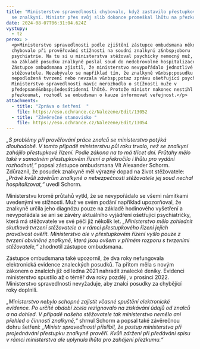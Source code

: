 ```yaml
---
title: "Ministerstvo spravedlnosti chybovalo, když zastavilo přestupkové řízení
  se znalkyní. Ministr přes svůj slib dokonce promeškal lhůtu na přezkum "
date: 2024-08-07T06:31:04.624Z
vystupy:
  - tz
perex: >
  <p>Ministerstvo spravedlnosti podle zjištění zástupce ombudsmana několikrát
  chybovalo při prověřování stížnosti na soudní znalkyni z&nbsp;oboru
  psychiatrie. Na tu si u ministerstva stěžoval psychicky nemocný muž, kterého i
  na základě posudku znalkyně poslal soud do nedobrovolné hospitalizace.
  Zástupce ombudsmana zjistil, že ministerstvo nevypořádalo jednotlivé námitky
  stěžovatele. Nezabývalo se například tím, že znalkyně v&nbsp;posudku uvedla
  nepodložená tvrzení nebo nevzala v&nbsp;potaz zprávu ošetřující psychiatričky.
  Ministerstvo spravedlnosti navíc nerozhodlo o stížnosti muže v
  předepsané&nbsp;šedesátidenní lhůtě. Protože ministr nakonec nestihl případ
  přezkoumat, rozhodl se ombudsman o kauze informovat veřejnost.</p>
attachments:
  - title: "Zpráva o šetření  "
    file: https://eso.ochrance.cz/Nalezene/Edit/13052
  - title: "Závěrečné stanovisko "
    file: https://eso.ochrance.cz/Nalezene/Edit/13054
---
```

<p><em>&bdquo;S problémy při prověřování práce znalců se ministerstvo potýká dlouhodobě. V&nbsp;tomto případě ministerstvu půl roku trvalo, než se znalkyní zahájilo přestupkové řízení. Podle zákona na to má třicet dní. Průtahy mělo také v samotném přestupkovém řízení a překročilo i lhůtu pro vydání rozhodnutí,&ldquo; </em>popsal zástupce ombudsmana Vít Alexander Schorm. Zdůraznil, že posudek znalkyně měl výrazný dopad na život stěžovatele: <em>&bdquo;Právě kvůli závěrům znalkyně o nebezpečnosti stěžovatele jej soud nechal hospitalizovat,&ldquo;</em> uvedl Schorm.</p>

<p>Ministerstvu kromě průtahů vytkl, že se nevypořádalo se všemi&nbsp;námitkami uvedenými ve stížnosti. Muž ve svém podání například upozorňoval, že znalkyně určila jeho diagnózu pouze na základě hodinového vyšetření a nevypořádala se ani se závěry aktuálního vyjádření ošetřující psychiatričky, která má stěžovatele ve své péči již několik let. <em>&bdquo;Ministerstvo mělo zohlednit skutková tvrzení stěžovatele a v rámci přestupkového řízení jejich pravdivost ověřit. Ministerstvo ale v přestupkovém řízení vyšlo pouze z tvrzení obviněné znalkyně, která jsou ovšem v přímém rozporu s tvrzeními stěžovatele,&ldquo;</em> zhodnotil zástupce ombudsmana.</p>

<p>Zástupce ombudsmana také upozornil, že dva roky nefungovala elektronická evidence znaleckých posudků. Ta přitom měla s&nbsp;novým zákonem o znalcích již od ledna 2021 nahradit znalecké deníky. Evidenci ministerstvo spustilo až o téměř dva roky později, v&nbsp;prosinci 2022. Ministerstvo spravedlnosti nevyžaduje, aby znalci posudky za chybějící roky doplnili.</p>

<p><em>&bdquo;Ministerstvo nebylo schopné zajistit včasné spuštění elektronické evidence</em><em>. Po určité období zcela rezignovalo na získávání údajů od znalců a na dohled. V případě našeho stěžovatele tak ministerstvo nemělo ani přehled o činnosti znalkyně,&ldquo;</em> shrnul Schorm a popsal také závěrečnou dohru šetření: <em>&bdquo;</em><em>Ministr spravedlnosti přislíbil, že postup ministerstva při projednávání přestupku znalkyně prověří. Kvůli zdržení při předávání spisu v&nbsp;rámci ministerstva ale uplynula lhůta pro zahájení přezkumu.&ldquo;</em></p>
